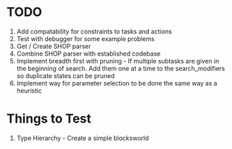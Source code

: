 # TODO
1. Add compatability for constraints to tasks and actions
2. Test with debugger for some example problems
3. Get / Create SHOP parser
4. Combine SHOP parser with established codebase
5. Implement breadth first with pruning - If multiple subtasks are given in the beginning of search. Add them one at a time to the search_modifiers so duplicate states can be pruned
6. Implement way for parameter selection to be done the same way as a heuristic


# Things to Test
1. Type Hierarchy - Create a simple blocksworld
